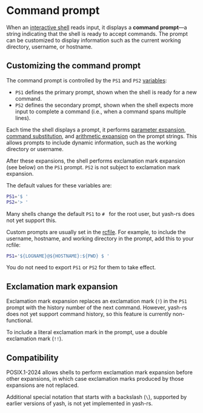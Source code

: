 # Command prompt

When an [interactive shell](index.html) reads input, it displays a **command prompt**—a string indicating that the shell is ready to accept commands. The prompt can be customized to display information such as the current working directory, username, or hostname.

## Customizing the command prompt

The command prompt is controlled by the `PS1` and `PS2` [variables](../language/parameters/variables.md):

- `PS1` defines the primary prompt, shown when the shell is ready for a new command.
- `PS2` defines the secondary prompt, shown when the shell expects more input to complete a command (i.e., when a command spans multiple lines).

Each time the shell displays a prompt, it performs [parameter expansion](../language/words/parameters.md), [command substitution](../language/words/command_substitution.md), and [arithmetic expansion](../language/words/arithmetic.md) on the prompt strings. This allows prompts to include dynamic information, such as the working directory or username.

After these expansions, the shell performs exclamation mark expansion (see below) on the `PS1` prompt. `PS2` is not subject to exclamation mark expansion.

The default values for these variables are:

```sh
PS1='$ '
PS2='> '
```

Many shells change the default `PS1` to `# ` for the root user, but yash-rs does not yet support this. <!-- markdownlint-disable-line MD038 -->

Custom prompts are usually set in the [rcfile](../startup.md#interactive-shell). For example, to include the username, hostname, and working directory in the prompt, add this to your rcfile:

```sh
PS1='${LOGNAME}@${HOSTNAME}:${PWD} $ '
```

You do not need to export `PS1` or `PS2` for them to take effect.

## Exclamation mark expansion

Exclamation mark expansion replaces an exclamation mark (`!`) in the `PS1` prompt with the history number of the next command. However, yash-rs does not yet support command history, so this feature is currently non-functional.

To include a literal exclamation mark in the prompt, use a double exclamation mark (`!!`).

## Compatibility

POSIX.1-2024 allows shells to perform exclamation mark expansion before other expansions, in which case exclamation marks produced by those expansions are not replaced.

Additional special notation that starts with a backslash (`\`), supported by earlier versions of yash, is not yet implemented in yash-rs.
